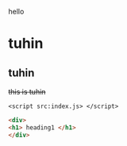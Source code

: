 hello


# tuhin
## tuhin

~~this is tuhin~~

``<script src:index.js> </script> ``

```html
<div>
<h1> heading1 </h1>
</div>


```